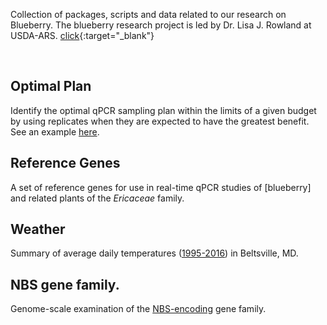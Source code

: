 Collection of packages, scripts and data related to our research on Blueberry. The blueberry research project is led by Dr. Lisa J. Rowland at USDA-ARS. [click](http://www.ars.usda.gov/pandp/people/people.htm?personid=4849){:target="_blank"}

<br>

## Optimal Plan  
Identify the optimal qPCR sampling plan within the limits of a given budget by using replicates when they are expected to have the greatest benefit. See an example [here](optimal_Plan.md). 

## Reference Genes  
A set of reference genes for use in real-time qPCR studies of [blueberry] and related plants of the *Ericaceae* family.

## Weather
Summary of average daily temperatures ([1995-2016]()) in Beltsville, MD. 

## NBS gene family.
Genome-scale examination of the [NBS-encoding]() gene family.
